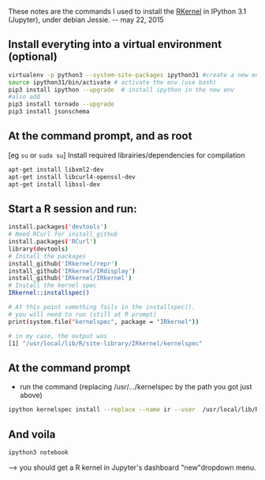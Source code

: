 These notes are the commands I used to install the [RKernel](https://github.com/IRkernel/IRkernel)
in IPython 3.1 (Jupyter), under debian Jessie. -- may 22, 2015


## Install everyting into a virtual environment (optional)

```bash
virtualenv -p python3 --system-site-packages ipython31 #create a new env
source ipython31/bin/activate # activate the env (use bash)
pip3 install ipython --upgrade  # install ipython in the new env
#also add
pip3 install tornado --upgrade
pip3 install jsonschema
```


## At the command prompt, and as root 
[eg `su` or `sudo su`]
Install required librairies/dependencies for compilation 

```bash
apt-get install libxml2-dev
apt-get install libcurl4-openssl-dev
apt-get install libssl-dev
```


## Start a R session and run:

```bash
install.packages('devtools')
# Need RCurl for install_github
install.packages('RCurl')
library(devtools)
# Install the packages
install_github('IRkernel/repr')
install_github('IRkernel/IRdisplay')
install_github('IRkernel/IRkernel')
# Install the kernel spec
IRkernel::installspec()

# At this point something fails in the installspec(). 
# you will need to run (still at R prompt)
print(system.file("kernelspec", package = "IRkernel"))

# in my case, the output was
[1] "/usr/local/lib/R/site-library/IRkernel/kernelspec"
```


## At the command prompt

- run the command (replacing /usr/.../kernelspec by the path you got just above)
```bash
ipython kernelspec install --replace --name ir --user  /usr/local/lib/R/site-library/IRkernel/kernelspec
```


## And voila

```bash
ipython3 notebook
```

--> you should get a R kernel in Jupyter's dashboard "new"dropdown menu. 